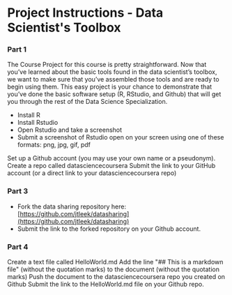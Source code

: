 # Project Instructions - Data Scientist's Toolbox 

### Part 1

The Course Project for this course is pretty straightforward. Now that you’ve learned about the basic tools found in the data scientist’s toolbox, we want to make sure that you’ve assembled those tools and are ready to begin using them. This easy project is your chance to demonstrate that you’ve done the basic software setup (R, RStudio, and Github) that will get you through the rest of the Data Science Specialization.

* Install R
* Install Rstudio
* Open Rstudio and take a screenshot
* Submit a screenshot of Rstudio open on your screen using one of these formats: png, jpg, gif, pdf

Set up a Github account (you may use your own name or a pseudonym). Create a repo called datasciencecoursera Submit the link to your GitHub account (or a direct link to your datasciencecoursera repo)

### Part 3

* Fork the data sharing repository here: [https://github.com/jtleek/datasharing](https://github.com/jtleek/datasharing)
* Submit the link to the forked repository on your Github account.

### Part 4

Create a text file called HelloWorld.md Add the line "## This is a markdown file" (without the quotation marks) to the document (without the quotation marks) Push the document to the datasciencecoursera repo you created on Github Submit the link to the HelloWorld.md file on your Github repo.

